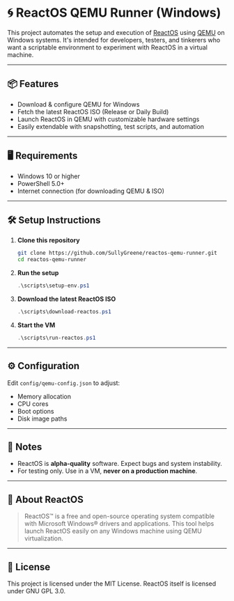 # 🌀 ReactOS QEMU Runner (Windows)

This project automates the setup and execution of [ReactOS](https://reactos.org/) using [QEMU](https://www.qemu.org/) on Windows systems. It's intended for developers, testers, and tinkerers who want a scriptable environment to experiment with ReactOS in a virtual machine.

---

## 📦 Features

- Download & configure QEMU for Windows
- Fetch the latest ReactOS ISO (Release or Daily Build)
- Launch ReactOS in QEMU with customizable hardware settings
- Easily extendable with snapshotting, test scripts, and automation

---

## 🖥️ Requirements

- Windows 10 or higher
- PowerShell 5.0+
- Internet connection (for downloading QEMU & ISO)

---

## 🛠️ Setup Instructions

1. **Clone this repository**
   ```bash
   git clone https://github.com/SullyGreene/reactos-qemu-runner.git
   cd reactos-qemu-runner
   ```

2. **Run the setup**
   ```powershell
   .\scripts\setup-env.ps1
   ```

3. **Download the latest ReactOS ISO**
   ```powershell
   .\scripts\download-reactos.ps1
   ```

4. **Start the VM**
   ```powershell
   .\scripts\run-reactos.ps1
   ```

---

## ⚙️ Configuration

Edit `config/qemu-config.json` to adjust:

- Memory allocation
- CPU cores
- Boot options
- Disk image paths

---

## 🚧 Notes

- ReactOS is **alpha-quality** software. Expect bugs and system instability.
- For testing only. Use in a VM, **never on a production machine**.

---

## 📘 About ReactOS

> ReactOS™ is a free and open-source operating system compatible with Microsoft Windows® drivers and applications. This tool helps launch ReactOS easily on any Windows machine using QEMU virtualization.

---

## 📄 License

This project is licensed under the MIT License. ReactOS itself is licensed under GNU GPL 3.0.
